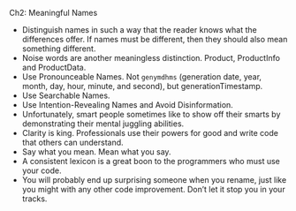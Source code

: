 Ch2: Meaningful Names

- Distinguish names in such a way that the reader knows what the differences offer. If names must be different, then they should also mean something different.
- Noise words are another meaningless distinction. Product, ProductInfo and ProductData.
- Use Pronounceable Names. Not `genymdhms` (generation date, year, month, day, hour, minute, and second), but generationTimestamp.
- Use Searchable Names.
- Use Intention-Revealing Names and Avoid Disinformation.
- Unfortunately, smart people sometimes like to show off their smarts by demonstrating their mental juggling abilities.
- Clarity is king. Professionals use their powers for good and write code that others can understand.
- Say what you mean. Mean what you say.
- A consistent lexicon is a great boon to the programmers who must use your code.
- You will probably end up surprising someone when you rename, just like you might with any other code improvement. Don’t let it stop you in your tracks.
